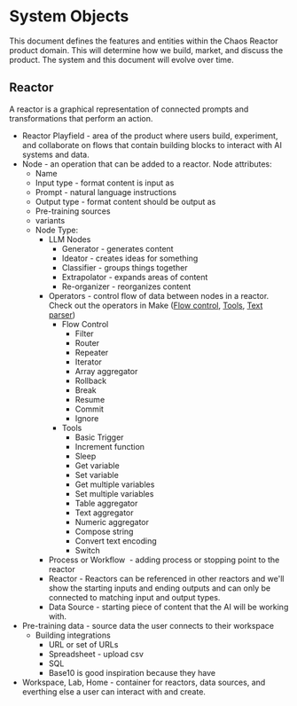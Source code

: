 # System Objects
This document defines the features and entities within the Chaos Reactor product domain. This will determine how we build, market, and discuss the product. The system and this document will evolve over time.

## Reactor 
A reactor is a graphical representation of connected prompts and transformations that perform an action.

- Reactor Playfield - area of the product where users build, experiment, and collaborate on flows that contain building blocks to interact with AI systems and data. 
-   Node - an operation that can be added to a reactor. Node attributes:
    -   Name
    -   Input type - format content is input as
    -   Prompt - natural language instructions
    -   Output type - format content should be output as
    -   Pre-training sources
    -   variants
    -   Node Type:
	    - LLM Nodes
	        - Generator - generates content
	        - Ideator - creates ideas for something
	        - Classifier - groups things together
	        - Extrapolator - expands areas of content
	        - Re-organizer - reorganizes content
		*   Operators - control flow of data between nodes in a reactor. Check out the operators in Make ([Flow control](https://share.voxable.io/6quGZ58p), [Tool](https://share.voxable.io/xQuxqWzr)[s](https://share.voxable.io/yAuQK2K7), [Text parser](https://share.voxable.io/2Nu7zXzq))
			* Flow Control
				* Filter 
				* Router
				* Repeater
				* Iterator
				* Array aggregator
				* Rollback
				* Break
				* Resume
				* Commit
				* Ignore
			* Tools
				* Basic Trigger
				* Increment function
				* Sleep
				* Get variable
				* Set variable
				* Get multiple variables
				* Set multiple variables
				* Table aggregator
				* Text aggregator
				* Numeric aggregator
				* Compose string
				* Convert text encoding
				* Switch
		* Process or Workflow  - adding process or stopping point to the reactor
		* Reactor - Reactors can be referenced in other reactors and we'll show the starting inputs and ending outputs and can only be connected to matching input and output types.
		* Data Source - starting piece of content that the AI will be working with.
-   Pre-training data - source data the user connects to their workspace
    -   Building integrations
	    - URL or set of URLs
	    - Spreadsheet - upload csv
	    - SQL
	    - Base10 is good inspiration because they have
-   Workspace, Lab, Home - container for reactors, data sources, and everthing else a user can interact with and create. 